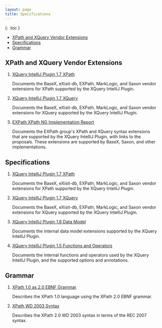 ```yaml
---
layout: page
title: Specifications
---
```


{: .toc }
- [XPath and XQuery Vendor Extensions](#xpath-and-xquery-vendor-extensions)
- [Specifications](#specifications)
- [Grammar](#grammar)

## XPath and XQuery Vendor Extensions

1. [XQuery IntelliJ Plugin 1.7 XPath](XQuery%20IntelliJ%20Plugin%20XPath.html)

   Documents the BaseX, eXisit-db, EXPath, MarkLogic, and Saxon vendor
   extensions for XPath supported by the XQuery IntelliJ Plugin.

1. [XQuery IntelliJ Plugin 1.7 XQuery](XQuery%20IntelliJ%20Plugin%20XQuery.html)

   Documents the BaseX, eXisit-db, EXPath, MarkLogic, and Saxon vendor
   extensions for XQuery supported by the XQuery IntelliJ Plugin.

1. [EXPath XPath NG Implementation Report](EXPath%20XPath%20NG%20Implementation%20Report.html)

   Documents the EXPath group's XPath and XQuery syntax extensions that are
   supported by the XQuery IntelliJ Plugin, with links to the proposals. These
   extensions are supported by BaseX, Saxon, and other implementations.

## Specifications

1. [XQuery IntelliJ Plugin 1.7 XPath](XQuery%20IntelliJ%20Plugin%20XPath.html)

   Documents the BaseX, eXisit-db, EXPath, MarkLogic, and Saxon vendor
   extensions for XPath supported by the XQuery IntelliJ Plugin.

1. [XQuery IntelliJ Plugin 1.7 XQuery](XQuery%20IntelliJ%20Plugin%20XQuery.html)

   Documents the BaseX, eXisit-db, EXPath, MarkLogic, and Saxon vendor
   extensions for XQuery supported by the XQuery IntelliJ Plugin.

1. [XQuery IntelliJ Plugin 1.6 Data Model](XQuery%20IntelliJ%20Plugin%20Data%20Model.html)

   Documents the internal data model extensions supported by the XQuery
   IntelliJ Plugin.

1. [XQuery IntelliJ Plugin 1.5 Functions and Operators](XQuery%20IntelliJ%20Plugin%20Functions%20and%20Operators.html)

   Documents the internal functions and operators used by the XQuery IntelliJ
   Plugin, and the supported options and annotations.

## Grammar

1. [XPath 1.0 as 2.0 EBNF Grammar](XPath%201.0%20as%202.0%20EBNF%20Grammar.html)

   Describes the XPath 1.0 language using the XPath 2.0 EBNF grammar.

1. [XPath WD 2003 Syntax](XPath%20WD%202003%20Syntax.html)

   Describes the XPath 2.0 WD 2003 syntax in terms of the REC 2007 syntax.
